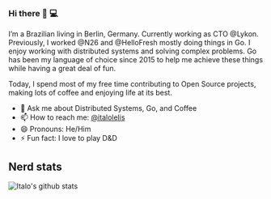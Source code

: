 ### Hi there 👋 💻

I’m a Brazilian living in Berlin, Germany. Currently working as CTO @Lykon. Previously, I worked @N26 and @HelloFresh mostly doing things in Go. I enjoy working with distributed systems and solving complex problems. Go has been my language of choice since 2015 to help me achieve these things while having a great deal of fun. 

Today, I spend most of my free time contributing to Open Source projects, making lots of coffee and enjoying life at its best.

- 💬 Ask me about Distributed Systems, Go, and Coffee
- 📫 How to reach me: [@italolelis](https://twitter.com/italolelis)
- 😄 Pronouns: He/Him
- ⚡ Fun fact: I love to play D&D

## Nerd stats

![Italo's github stats](https://github-readme-stats.vercel.app/api?username=italolelis&count_private=true)
